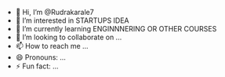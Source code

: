- 👋 Hi, I’m @Rudrakarale7
- 👀 I’m interested in STARTUPS IDEA
- 🌱 I’m currently learning ENGINNNERING OR OTHER COURSES
- 💞️ I’m looking to collaborate on ...
- 📫 How to reach me ...
- 😄 Pronouns: ...
- ⚡ Fun fact: ...

<!---
Rudrakarale7/Rudrakarale7 is a ✨ special ✨ repository because its `README.md` (this file) appears on your GitHub profile.
You can click the Preview link to take a look at your changes.
--->
